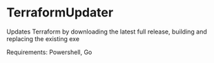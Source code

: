 # TerraformUpdater
Updates Terraform by downloading the latest full release, building and replacing the existing exe

Requirements:
Powershell,
Go
